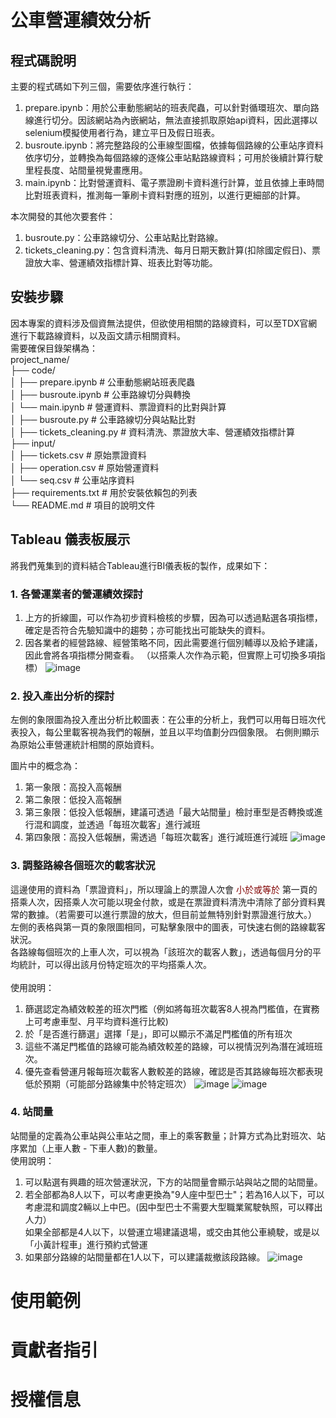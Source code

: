 # 公車營運績效分析

## 程式碼說明
主要的程式碼如下列三個，需要依序進行執行：
1. prepare.ipynb：用於公車動態網站的班表爬蟲，可以針對循環班次、單向路線進行切分。因該網站為內嵌網站，無法直接抓取原始api資料，因此選擇以selenium模擬使用者行為，建立平日及假日班表。
2. busroute.ipynb：將完整路段的公車線型圖檔，依據每個路線的公車站序資料依序切分，並轉換為每個路線的逐條公車站點路線資料；可用於後續計算行駛里程長度、站間量視覺畫應用。
3. main.ipynb：比對營運資料、電子票證刷卡資料進行計算，並且依據上車時間比對班表資料，推測每一筆刷卡資料對應的班別，以進行更細部的計算。

本次開發的其他次要套件：
1. busroute.py：公車路線切分、公車站點比對路線。
2. tickets_cleaning.py：包含資料清洗、每月日期天數計算(扣除國定假日)、票證放大率、營運績效指標計算、班表比對等功能。

## 安裝步驟
因本專案的資料涉及個資無法提供，但欲使用相關的路線資料，可以至TDX官網進行下載路線資料，以及函文請示相關資料。 <br>
需要確保目錄架構為： <br>
project_name/ <br>
├── code/ <br>
│   ├── prepare.ipynb      # 公車動態網站班表爬蟲 <br>
│   ├── busroute.ipynb     # 公車路線切分與轉換 <br>
│   └── main.ipynb         # 營運資料、票證資料的比對與計算 <br>
│   ├── busroute.py        # 公車路線切分與站點比對 <br>
│   ├── tickets_cleaning.py # 資料清洗、票證放大率、營運績效指標計算 <br>
├── input/ <br>
│   ├── tickets.csv        # 原始票證資料 <br>
│   ├── operation.csv      # 原始營運資料 <br>
│   └── seq.csv            # 公車站序資料 <br>
├── requirements.txt       # 用於安裝依賴包的列表 <br>
└── README.md              # 項目的說明文件 <br>


## Tableau 儀表板展示
將我們蒐集到的資料結合Tableau進行BI儀表板的製作，成果如下：
### 1. 各營運業者的營運績效探討
1. 上方的折線圖，可以作為初步資料檢核的步驟，因為可以透過點選各項指標，確定是否符合先驗知識中的趨勢；亦可能找出可能缺失的資料。
2. 因各業者的經營路線、經營策略不同，因此需要進行個別輔導以及給予建議，因此會將各項指標分開查看。
（以搭乘人次作為示範，但實際上可切換多項指標）
![image](https://github.com/user-attachments/assets/b2eef205-7514-403a-9f9a-ce23b31f6cc8)


### 2. 投入產出分析的探討
左側的象限圖為投入產出分析比較圖表：在公車的分析上，我們可以用每日班次代表投入，每公里載客視為我們的報酬，並且以平均值劃分四個象限。
右側則顯示為原始公車營運統計相關的原始資料。

圖片中的概念為：
1. 第一象限：高投入高報酬
2. 第二象限：低投入高報酬
3. 第三象限：低投入低報酬，建議可透過「最大站間量」檢討車型是否轉換或進行混和調度，並透過「每班次載客」進行減班
4. 第四象限：高投入低報酬，需透過「每班次載客」進行減班進行減班
![image](https://github.com/user-attachments/assets/93ff6740-9479-40a5-bf27-2bda1101dc02)


### 3. 調整路線各個班次的載客狀況
這邊使用的資料為「票證資料」，所以理論上的票證人次會 <font color=#800000>小於或等於</font> 第一頁的搭乘人次，因搭乘人次可能以現金付款，或是在票證資料清洗中清除了部分資料異常的數據。（若需要可以進行票證的放大，但目前並無特別針對票證進行放大。）<br>
左側的表格與第一頁的象限圖相同，可點擊象限中的圖表，可快速右側的路線載客狀況。<br>
各路線每個班次的上車人次，可以視為「該班次的載客人數」，透過每個月分的平均統計，可以得出該月份特定班次的平均搭乘人次。<br>
<br>
使用說明：
1. 篩選認定為績效較差的班次門檻（例如將每班次載客8人視為門檻值，在實務上可考慮車型、月平均資料進行比較)
2. 於「是否進行篩選」選擇「是」，即可以顯示不滿足門檻值的所有班次
3. 這些不滿足門檻值的路線可能為績效較差的路線，可以視情況列為潛在減班班次。
4. 優先查看營運月報每班次載客人數較差的路線，確認是否其路線每班次都表現低於預期（可能部分路線集中於特定班次）
![image](https://github.com/user-attachments/assets/d70e0acf-4acb-4ef5-97dd-0ccee8eb717f)
![image](https://github.com/user-attachments/assets/787d1c18-50b6-425e-90b6-ae6b3c89bbd4)


### 4. 站間量
站間量的定義為公車站與公車站之間，車上的乘客數量；計算方式為比對班次、站序累加（上車人數 - 下車人數)的數量。
<br>
使用說明：
1. 可以點選有興趣的班次營運狀況，下方的站間量會顯示站與站之間的站間量。
2. 若全部都為8人以下，可以考慮更換為"9人座中型巴士"；若為16人以下，可以考慮混和調度2輛以上中巴。(因中型巴士不需要大型職業駕駛執照，可以釋出人力）<br>如果全部都是4人以下，以營運立場建議退場，或交由其他公車繞駛，或是以「小黃計程車」進行預約式營運
3. 如果部分路線的站間量都在1人以下，可以建議裁撤該段路線。
![image](https://github.com/user-attachments/assets/e44eaa99-43cc-4cca-886c-2d92d7b095e4)


# 使用範例
# 貢獻者指引
# 授權信息


